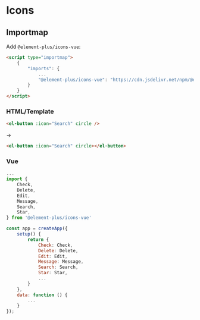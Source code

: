 # Icons

## Importmap

Add `@element-plus/icons-vue`:

```html
<script type="importmap">
    {
        "imports": {
            ...
            "@element-plus/icons-vue": "https://cdn.jsdelivr.net/npm/@element-plus/icons-vue@2/dist/index.min.js"
        }
    }
</script>
```

### HTML/Template
```html
<el-button :icon="Search" circle />
```
->
```html
<el-button :icon="Search" circle></el-button>
```

### Vue

```js
...
import {
    Check,
    Delete,
    Edit,
    Message,
    Search,
    Star,
} from '@element-plus/icons-vue'

const app = createApp({
    setup() {
        return {
            Check: Check,
            Delete: Delete,
            Edit: Edit,
            Message: Message,
            Search: Search,
            Star: Star,
            ...
        }
    },
    data: function () {
        ...
    }
});
```